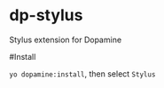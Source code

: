 dp-stylus
=========

Stylus extension for Dopamine

#Install

`yo dopamine:install`, then select `Stylus`
